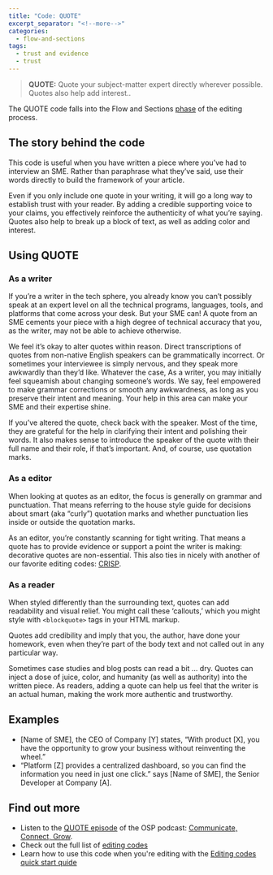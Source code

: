 ```yaml
---
title: "Code: QUOTE"
excerpt_separator: "<!--more-->"
categories:
  - flow-and-sections
tags:
  - trust and evidence
  - trust
---
```


> **QUOTE:** Quote your subject-matter expert directly wherever possible. Quotes also help add interest.. 

The QUOTE code falls into the Flow and Sections [phase](..\pages\phases.md) of the editing process. 

## The story behind the code

This code is useful when you have written a piece where you’ve had to interview an SME. Rather than paraphrase what they’ve said, 
use their words directly to build the framework of your article. 

Even if you only include one quote in your writing, it will go a long way to establish trust with your reader. By adding a credible supporting voice to your claims, you
effectively reinforce the authenticity of what you’re saying. Quotes also help to break up a block of text, as well as adding color and interest. 

## Using QUOTE

### As a writer

If you’re a writer in the tech sphere, you already know you can’t possibly speak at an expert level on all the technical programs, languages, tools, and platforms that
come across your desk. But your SME can! A quote from an SME cements your piece with a high degree of technical accuracy that you, as the writer, may not be able to achieve 
otherwise.

We feel it’s okay to alter quotes within reason. Direct transcriptions of quotes from non-native English speakers can be grammatically incorrect. Or sometimes your interviewee
is simply nervous, and they speak more awkwardly than they’d like. Whatever the case,  As a writer, you may initially feel squeamish about changing someone’s words. We say, 
feel empowered to make grammar corrections or smooth any awkwardness, as long as you preserve their intent and meaning. Your help in this area can make your SME and 
their expertise shine.

If you’ve altered the quote, check back with the speaker. Most of the time, they are grateful for the help in clarifying their intent and polishing their words. It also 
makes sense to introduce the speaker of the quote with their full name and their role, if that’s important. And, of course, use quotation marks.

### As a editor

When looking at quotes as an editor, the focus is generally on grammar and punctuation. That means referring to the house style guide for decisions about smart 
(aka “curly”) quotation marks and whether punctuation lies inside or outside the quotation marks. 

As an editor, you’re constantly scanning for tight writing. That means a quote has to provide evidence or support a point the writer is making: decorative quotes are non-essential. This also ties in nicely with another of our favorite editing codes: [CRISP](https://flicstar.com/editing-guide/style-and-phrasing/crisp/).


### As a reader

When styled differently than the surrounding text, quotes can add readability and visual relief. You might call these ‘callouts,’ which you might style with `<blockquote>` tags in your HTML markup.

Quotes add credibility and imply that you, the author, have done your homework, even when they’re part of the body text and not called out in any particular way.

Sometimes case studies and blog posts can read a bit … dry. Quotes can inject a dose of juice, color, and humanity (as well as authority) into the written piece. As readers, adding a quote can help us feel that the writer is an actual human, making the work more authentic and trustworthy.  

## Examples

* [Name of SME], the CEO of Company [Y] states, “With product [X], you have the opportunity to grow your business without reinventing the wheel.”
* “Platform [Z] provides a centralized dashboard, so you can find the information you need in just one click.” says [Name of SME], the Senior Developer at Company [A].

## Find out more

* Listen to the [QUOTE episode](https://openstrategypartners.com/quote-the-osp-editorial-code-podcast-ep3) of the OSP podcast: [Communicate, Connect, Grow](https://www.youtube.com/channel/UCK1FgQnuVwknf_CWenjZSMw).
* Check out the full list of [editing codes](codes.md)
* Learn how to use this code when you're editing with the [Editing codes quick start quide](https://openstrategypartners.com/editing-codes-quick-start-guide)
